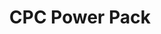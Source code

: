 ---
title:  CPC Power Pack
desc: |-
  Power Pack Document for the Consumer Protection Council
file: /uploads/CPC-Power-Pack-Adjust.pdf
---